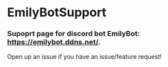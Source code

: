 # EmilyBotSupport
### Supoprt page for discord bot EmilyBot: https://emilybot.ddns.net/.

Open up an issue if you have an issue/feature request!
